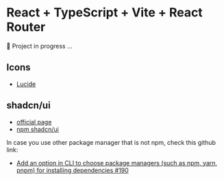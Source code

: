 # React + TypeScript + Vite + React Router

🦀 Project in progress ...

## Icons

- [Lucide](https://lucide.dev/icons/)

## shadcn/ui

- [official page](https://ui.shadcn.com)
- [npm shadcn/ui](https://www.npmjs.com/package/shadcn-ui)

In case you use other package manager that is not npm, check this github link:

- [Add an option in CLI to choose package managers (such as npm, yarn, pnpm) for installing dependencies #190](https://github.com/shadcn-ui/ui/issues/190#issuecomment-1518746545)
